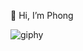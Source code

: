 👋 Hi, I’m Phong


![giphy](https://github.com/phongphong1/phongphong1/assets/145090426/679d3b42-4c93-48b8-9d6d-0314766b525f)
